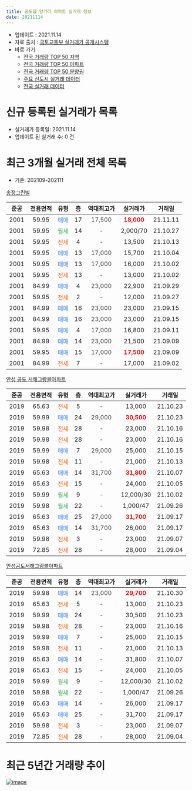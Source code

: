 ```yaml
---
title: 공도읍 양기리 아파트 실거래 정보
date: 20211114
---
```


* 업데이트 : 2021.11.14
* 자료 출처 : [국토교통부 실거래가 공개시스템](http://rt.molit.go.kr)
* 바로 가기
    * [전국 거래량 TOP 50 지역](https://apt-info.github.io/apt-trade-info/tr)
    * [전국 거래량 TOP 50 아파트](https://apt-info.github.io/apt-trade-info/ta)
    * [전국 거래량 TOP 50 분양권](https://apt-info.github.io/apt-trade-info/tb)
    * [주요 신도시 실거래 데이터](https://apt-info.github.io/apt-trade-info/newtown)
    * [전국 실거래 데이터](https://apt-info.github.io/apt-trade-info/all)



<script async src="https://pagead2.googlesyndication.com/pagead/js/adsbygoogle.js"></script>
<!-- 기본광고 -->
<ins class="adsbygoogle"
     style="display:block"
     data-ad-client="ca-pub-1142216861245946"
     data-ad-slot="4805727019"
     data-ad-format="auto"
     data-full-width-responsive="true"></ins>
<script>
     (adsbygoogle = window.adsbygoogle || []).push({});
</script>


# 신규 등록된 실거래가 목록

* 실거래가 등록일: 2021.11.14
* 업데이트 된 실거래 수: 0 건




<script async src="https://pagead2.googlesyndication.com/pagead/js/adsbygoogle.js"></script>
<!-- 기본광고 -->
<ins class="adsbygoogle"
     style="display:block"
     data-ad-client="ca-pub-1142216861245946"
     data-ad-slot="4805727019"
     data-ad-format="auto"
     data-full-width-responsive="true"></ins>
<script>
     (adsbygoogle = window.adsbygoogle || []).push({});
</script>


# 최근 3개월 실거래 전체 목록
* 기준: 202109-202111


[송정그린빌](https://search.naver.com/search.naver?query=%EC%86%A1%EC%A0%95%EA%B7%B8%EB%A6%B0%EB%B9%8C)

|준공|전용면적|유형|층|역대최고가|실거래가|거래일|
|:---:|:---:|:---:|:---:|:---:|:---:|:---:|
|2001|59.95|<span style="color:#4285F3">매매</span>|17|<span style="color:#444444">17,500</span>|<b><span style="color:#FF0000">18,000</span></b>|21.11.11|
|2001|59.95|<span style="color:#34A853">월세</span>|14|<span style="color:#444444">-</span>|2,000/70|21.10.27|
|2001|59.95|<span style="color:#FF5A00">전세</span>|4|<span style="color:#444444">-</span>|13,500|21.10.13|
|2001|59.95|<span style="color:#4285F3">매매</span>|13|<span style="color:#444444">17,000</span>|15,700|21.10.04|
|2001|59.95|<span style="color:#4285F3">매매</span>|13|<span style="color:#444444">17,000</span>|16,000|21.10.02|
|2001|59.95|<span style="color:#FF5A00">전세</span>|13|<span style="color:#444444">-</span>|13,000|21.10.02|
|2001|84.99|<span style="color:#4285F3">매매</span>|4|<span style="color:#444444">23,000</span>|22,900|21.09.29|
|2001|59.95|<span style="color:#FF5A00">전세</span>|2|<span style="color:#444444">-</span>|12,000|21.09.27|
|2001|84.99|<span style="color:#4285F3">매매</span>|16|<span style="color:#444444">23,000</span>|23,000|21.09.15|
|2001|84.99|<span style="color:#4285F3">매매</span>|16|<span style="color:#444444">23,000</span>|23,000|21.09.15|
|2001|59.95|<span style="color:#4285F3">매매</span>|4|<span style="color:#444444">17,000</span>|16,800|21.09.11|
|2001|84.99|<span style="color:#4285F3">매매</span>|14|<span style="color:#444444">23,000</span>|21,500|21.09.09|
|2001|59.95|<span style="color:#4285F3">매매</span>|15|<span style="color:#444444">17,000</span>|<b><span style="color:#FF0000">17,500</span></b>|21.09.09|
|2001|84.99|<span style="color:#FF5A00">전세</span>|7|<span style="color:#444444">-</span>|17,000|21.09.02|

[안성 공도 서해그랑블아파트](https://search.naver.com/search.naver?query=%EC%95%88%EC%84%B1+%EA%B3%B5%EB%8F%84+%EC%84%9C%ED%95%B4%EA%B7%B8%EB%9E%91%EB%B8%94%EC%95%84%ED%8C%8C%ED%8A%B8)

|준공|전용면적|유형|층|역대최고가|실거래가|거래일|
|:---:|:---:|:---:|:---:|:---:|:---:|:---:|
|2019|65.63|<span style="color:#FF5A00">전세</span>|5|<span style="color:#444444">-</span>|13,000|21.10.23|
|2019|59.99|<span style="color:#4285F3">매매</span>|24|<span style="color:#444444">29,000</span>|<b><span style="color:#FF0000">30,500</span></b>|21.10.23|
|2019|59.98|<span style="color:#FF5A00">전세</span>|28|<span style="color:#444444">-</span>|23,000|21.10.16|
|2019|59.98|<span style="color:#FF5A00">전세</span>|28|<span style="color:#444444">-</span>|23,000|21.10.16|
|2019|59.99|<span style="color:#4285F3">매매</span>|7|<span style="color:#444444">29,000</span>|25,000|21.10.15|
|2019|59.98|<span style="color:#FF5A00">전세</span>|11|<span style="color:#444444">-</span>|21,000|21.10.13|
|2019|65.63|<span style="color:#4285F3">매매</span>|14|<span style="color:#444444">31,700</span>|<b><span style="color:#FF0000">31,800</span></b>|21.10.07|
|2019|65.63|<span style="color:#FF5A00">전세</span>|15|<span style="color:#444444">-</span>|24,000|21.10.05|
|2019|59.99|<span style="color:#34A853">월세</span>|9|<span style="color:#444444">-</span>|12,000/30|21.10.02|
|2019|59.98|<span style="color:#34A853">월세</span>|22|<span style="color:#444444">-</span>|1,000/47|21.09.26|
|2019|65.63|<span style="color:#4285F3">매매</span>|25|<span style="color:#444444">27,000</span>|<b><span style="color:#FF0000">31,700</span></b>|21.09.17|
|2019|65.63|<span style="color:#4285F3">매매</span>|14|<span style="color:#444444">31,700</span>|26,000|21.09.17|
|2019|59.98|<span style="color:#FF5A00">전세</span>|3|<span style="color:#444444">-</span>|23,000|21.09.07|
|2019|72.85|<span style="color:#FF5A00">전세</span>|28|<span style="color:#444444">-</span>|28,000|21.09.04|

[안성공도서해그랑블아파트](https://search.naver.com/search.naver?query=%EC%95%88%EC%84%B1%EA%B3%B5%EB%8F%84%EC%84%9C%ED%95%B4%EA%B7%B8%EB%9E%91%EB%B8%94%EC%95%84%ED%8C%8C%ED%8A%B8)

|준공|전용면적|유형|층|역대최고가|실거래가|거래일|
|:---:|:---:|:---:|:---:|:---:|:---:|:---:|
|2019|59.98|<span style="color:#4285F3">매매</span>|14|<span style="color:#444444">23,000</span>|<b><span style="color:#FF0000">29,700</span></b>|21.10.30|
|2019|65.63|<span style="color:#FF5A00">전세</span>|5|<span style="color:#444444">-</span>|13,000|21.10.23|
|2019|59.99|<span style="color:#4285F3">매매</span>|24|<span style="color:#444444">-</span>|30,500|21.10.23|
|2019|59.98|<span style="color:#FF5A00">전세</span>|28|<span style="color:#444444">-</span>|23,000|21.10.16|
|2019|59.99|<span style="color:#4285F3">매매</span>|7|<span style="color:#444444">-</span>|25,000|21.10.15|
|2019|59.98|<span style="color:#FF5A00">전세</span>|11|<span style="color:#444444">-</span>|21,000|21.10.13|
|2019|65.63|<span style="color:#4285F3">매매</span>|14|<span style="color:#444444">-</span>|31,800|21.10.07|
|2019|65.63|<span style="color:#FF5A00">전세</span>|15|<span style="color:#444444">-</span>|24,000|21.10.05|
|2019|59.99|<span style="color:#34A853">월세</span>|9|<span style="color:#444444">-</span>|12,000/30|21.10.02|
|2019|59.98|<span style="color:#34A853">월세</span>|22|<span style="color:#444444">-</span>|1,000/47|21.09.26|
|2019|65.63|<span style="color:#4285F3">매매</span>|14|<span style="color:#444444">-</span>|26,000|21.09.17|
|2019|65.63|<span style="color:#4285F3">매매</span>|25|<span style="color:#444444">-</span>|31,700|21.09.17|
|2019|59.98|<span style="color:#FF5A00">전세</span>|3|<span style="color:#444444">-</span>|23,000|21.09.07|
|2019|72.85|<span style="color:#FF5A00">전세</span>|28|<span style="color:#444444">-</span>|28,000|21.09.04|



<script async src="https://pagead2.googlesyndication.com/pagead/js/adsbygoogle.js"></script>
<!-- 기본광고 -->
<ins class="adsbygoogle"
     style="display:block"
     data-ad-client="ca-pub-1142216861245946"
     data-ad-slot="4805727019"
     data-ad-format="auto"
     data-full-width-responsive="true"></ins>
<script>
     (adsbygoogle = window.adsbygoogle || []).push({});
</script>


# 최근 5년간 거래량 추이


<div style="width:100%;">
    <canvas id="deal_progress" height="200"></canvas>
</div>

<script>
new Chart(document.getElementById("deal_progress"), {
    type: 'line',
    data: {
        labels: ['16.01','16.02','16.03','16.04','16.05','16.06','16.07','16.08','16.09','16.10','16.11','16.12','17.01','17.02','17.03','17.04','17.05','17.06','17.07','17.08','17.09','17.10','17.11','17.12','18.01','18.02','18.03','18.04','18.05','18.06','18.07','18.08','18.09','18.10','18.11','18.12','19.01','19.02','19.03','19.04','19.05','19.06','19.07','19.08','19.09','19.10','19.11','19.12','20.01','20.02','20.03','20.04','20.05','20.06','20.07','20.08','20.09','20.10','20.11','20.12','21.01','21.02','21.03','21.04','21.05','21.06','21.07','21.08','21.09','21.10','21.11'],
        datasets: [{
            label: '매매/분양권',
            data: [3,3,3,8,6,3,8,6,15,5,2,5,3,2,5,10,8,3,5,6,4,1,8,4,1,2,2,4,5,3,4,4,1,4,3,1,5,3,4,5,6,14,12,6,5,7,2,7,2,2,7,1,6,12,5,4,13,9,6,10,13,13,25,23,21,18,14,10,10,9,1],
            borderColor: "rgba(66, 133, 243, 1)",
            backgroundColor: "rgba(66, 133, 243, 0.05)",
            borderWidth: 1,
            pointRadius: 0,
            fill: false,
            lineTension: 0
        },{
            label: '전/월세',
            data: [1,2,5,6,2,0,5,2,4,3,0,2,0,4,4,3,0,4,1,2,1,0,3,1,0,0,0,1,2,4,2,4,2,3,3,7,0,3,6,5,14,15,21,8,5,3,19,19,14,25,24,26,31,26,17,6,3,6,16,21,24,12,19,7,7,7,12,13,8,14,0],
            borderColor: "rgba(255, 90, 0, 1)",
            backgroundColor: "rgba(255, 90, 0, 0.05)",
            borderWidth: 1,
            pointRadius: 0,
            fill: false,
            lineTension: 0
        },{
            label: '합계',
            data: [4,5,8,14,8,3,13,8,19,8,2,7,3,6,9,13,8,7,6,8,5,1,11,5,1,2,2,5,7,7,6,8,3,7,6,8,5,6,10,10,20,29,33,14,10,10,21,26,16,27,31,27,37,38,22,10,16,15,22,31,37,25,44,30,28,25,26,23,18,23,1],
            borderColor: "rgba(0, 0, 0, 1)",
            backgroundColor: "rgba(0, 0, 0, 0.03)",
            borderWidth: 0.1,
            pointRadius: 0,
            fill: true,
            lineTension: 0
        }
        ]
    },
    options: {
        responsive: true,
        title: {
            display: false
        },
        tooltips: {
            mode: 'index',
            intersect: false
        },
        hover: {
            mode: 'nearest',
            intersect: true
        },
        scales: {
            xAxes: [{
                display: true,
                scaleLabel: {
                    display: true,
                    labelString: '년/월'
                }
            }],
            yAxes: [{
                display: true,
                ticks: {
                    suggestedMin: 0,
                },
                scaleLabel: {
                    display: true,
                    labelString: '실거래 수'
                }
            }]
        }
    }
});

</script>


[![image](https://apt-info.github.io/images/2020-01-03-apt-trade-info/1024x500.png)](https://play.google.com/store/apps/details?id=com.aptinfo.apttradeinfo)

